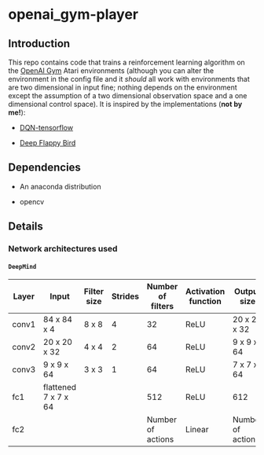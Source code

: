 # openai_gym-player

## Introduction

This repo contains code that trains a reinforcement learning algorithm on the [OpenAI Gym](https://gym.openai.com) Atari environments (although you can alter the environment in the config file and it *should* all work with environments that are two dimensional in input fine; nothing depends on the environment except the assumption of a two dimensional observation space and a one dimensional control space). It is inspired by the implementations (**not by me!**):

+ [DQN-tensorflow](https://github.com/devsisters/DQN-tensorflow)

+ [Deep Flappy Bird](https://github.com/yenchenlin/DeepLearningFlappyBird)

## Dependencies

+ An anaconda distribution

+ opencv

## Details

### Network architectures used

#### `DeepMind`

| Layer | Input                | Filter size | Strides | Number of filters | Activation function | Output size       |
|-------|----------------------|-------------|---------|-------------------|---------------------|-------------------|
| conv1 | 84 x 84 x 4          | 8 x 8       | 4       | 32                | ReLU                | 20 x 20 x 32      |
| conv2 | 20 x 20 x 32         | 4 x 4       | 2       | 64                | ReLU                | 9 x 9 x 64        |
| conv3 | 9 x 9 x 64           | 3 x 3       | 1       | 64                | ReLU                | 7 x 7 x 64        |
| fc1   | flattened 7 x 7 x 64 |             |         | 512               | ReLU                | 612               |
| fc2   |                      |             |         | Number of actions | Linear              | Number of actions |

